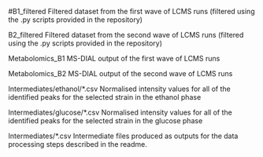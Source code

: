 #B1_filtered
Filtered dataset from the first wave of LCMS runs (filtered using the .py scripts provided in the repository)

B2_filtered
Filtered dataset from the second wave of LCMS runs (filtered using the .py scripts provided in the repository)

Metabolomics_B1
MS-DIAL output of the first wave of LCMS runs

Metabolomics_B2
MS-DIAL output of the second wave of LCMS runs

Intermediates/ethanol/*.csv
Normalised intensity values for all of the identified peaks for the selected strain in the ethanol phase

Intermediates/glucose/*.csv
Normalised intensity values for all of the identified peaks for the selected strain in the glucose phase

Intermediates/*.csv
Intermediate files produced as outputs for the data processing steps described in the readme.
